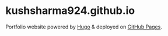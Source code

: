 # kushsharma924.github.io

Portfolio website powered by [Hugo](https://gohugo.io/) & deployed on [GitHub Pages](https://pages.github.com/).